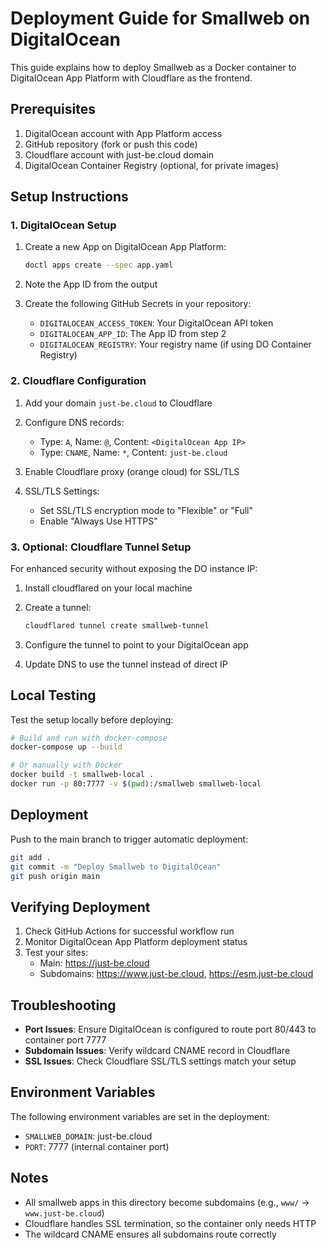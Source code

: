 # Deployment Guide for Smallweb on DigitalOcean

This guide explains how to deploy Smallweb as a Docker container to DigitalOcean App Platform with Cloudflare as the frontend.

## Prerequisites

1. DigitalOcean account with App Platform access
2. GitHub repository (fork or push this code)
3. Cloudflare account with just-be.cloud domain
4. DigitalOcean Container Registry (optional, for private images)

## Setup Instructions

### 1. DigitalOcean Setup

1. Create a new App on DigitalOcean App Platform:
   ```bash
   doctl apps create --spec app.yaml
   ```

2. Note the App ID from the output

3. Create the following GitHub Secrets in your repository:
   - `DIGITALOCEAN_ACCESS_TOKEN`: Your DigitalOcean API token
   - `DIGITALOCEAN_APP_ID`: The App ID from step 2
   - `DIGITALOCEAN_REGISTRY`: Your registry name (if using DO Container Registry)

### 2. Cloudflare Configuration

1. Add your domain `just-be.cloud` to Cloudflare

2. Configure DNS records:
   - Type: `A`, Name: `@`, Content: `<DigitalOcean App IP>`
   - Type: `CNAME`, Name: `*`, Content: `just-be.cloud`

3. Enable Cloudflare proxy (orange cloud) for SSL/TLS

4. SSL/TLS Settings:
   - Set SSL/TLS encryption mode to "Flexible" or "Full"
   - Enable "Always Use HTTPS"

### 3. Optional: Cloudflare Tunnel Setup

For enhanced security without exposing the DO instance IP:

1. Install cloudflared on your local machine
2. Create a tunnel:
   ```bash
   cloudflared tunnel create smallweb-tunnel
   ```

3. Configure the tunnel to point to your DigitalOcean app
4. Update DNS to use the tunnel instead of direct IP

## Local Testing

Test the setup locally before deploying:

```bash
# Build and run with docker-compose
docker-compose up --build

# Or manually with Docker
docker build -t smallweb-local .
docker run -p 80:7777 -v $(pwd):/smallweb smallweb-local
```

## Deployment

Push to the main branch to trigger automatic deployment:

```bash
git add .
git commit -m "Deploy Smallweb to DigitalOcean"
git push origin main
```

## Verifying Deployment

1. Check GitHub Actions for successful workflow run
2. Monitor DigitalOcean App Platform deployment status
3. Test your sites:
   - Main: https://just-be.cloud
   - Subdomains: https://www.just-be.cloud, https://esm.just-be.cloud

## Troubleshooting

- **Port Issues**: Ensure DigitalOcean is configured to route port 80/443 to container port 7777
- **Subdomain Issues**: Verify wildcard CNAME record in Cloudflare
- **SSL Issues**: Check Cloudflare SSL/TLS settings match your setup

## Environment Variables

The following environment variables are set in the deployment:
- `SMALLWEB_DOMAIN`: just-be.cloud
- `PORT`: 7777 (internal container port)

## Notes

- All smallweb apps in this directory become subdomains (e.g., `www/` → `www.just-be.cloud`)
- Cloudflare handles SSL termination, so the container only needs HTTP
- The wildcard CNAME ensures all subdomains route correctly